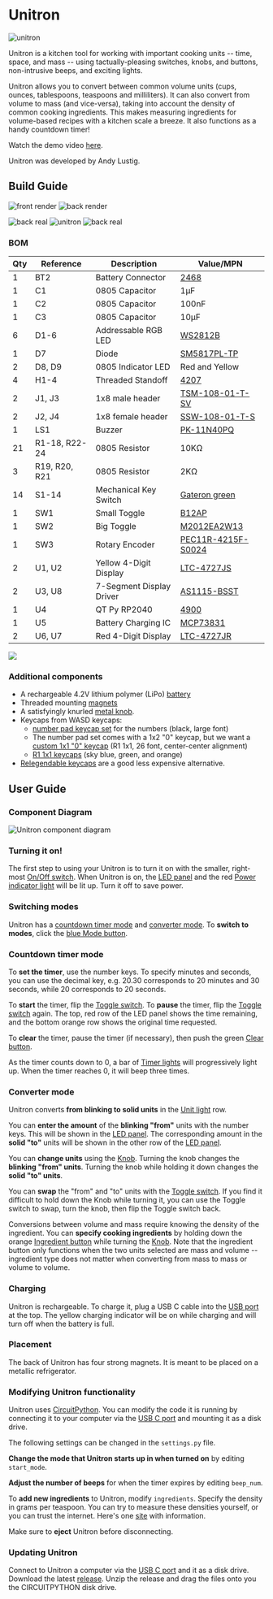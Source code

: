 # Unitron
![unitron](docs/unitron_small.jpeg)

Unitron is a kitchen tool for working with important cooking units -- time, space, and mass -- using tactually-pleasing switches, knobs, and buttons, non-intrusive beeps, and exciting lights.

Unitron allows you to convert between common volume units (cups, ounces, tablespoons, teaspoons and milliliters). It can also convert from volume to mass (and vice-versa), taking into account the density of common cooking ingredients. This makes measuring ingredients for volume-based recipes with a kitchen scale a breeze. It also functions as a handy countdown timer!

Watch the demo video [here](https://vimeo.com/719658219).

Unitron was developed by Andy Lustig.


## Build Guide
![front render](docs/render_front.png)
![back render](docs/render_back.png)

![back real](docs/1_14_apart.jpg)
![unitron](docs/1_14_on.jpg)
![back real](docs/1_14_back.jpeg)
### BOM

| Qty | Reference                                                                                      | Description              | Value/MPN                                                                                                                                            | 
|-----|------------------------------------------------------------------------------------------------|--------------------------|------------------------------------------------------------------------------------------------------------------------------------------------------|
| 1   | BT2                                                                                            | Battery Connector        | [2468](https://www.digikey.com/product-detail/en/keystone-electronics/2466/36-2466-ND/303815)                                                        | 
| 1   | C1                                                                                             | 0805 Capacitor           | 1µF                                                                                                                                                  | 
| 1   | C2                                                                                             | 0805 Capacitor           | 100nF                                                                                                                                                | 
| 1   | C3                                                                                             | 0805 Capacitor           | 10µF                                                                                                                                                 | 
| 6   | D1-6                                                                                           | Addressable RGB LED      | [WS2812B](https://cdn-shop.adafruit.com/datasheets/WS2812B.pdf)                                                                                      |  
| 1   | D7                                                                                             | Diode                    | [SM5817PL-TP](https://www.digikey.com/en/products/detail/micro-commercial-co/SM5817PL-TP/1793251)                                                    | 
| 2   | D8, D9                                                                                         | 0805 Indicator LED       | Red and Yellow                                                                                                                                       | 
| 4   | H1-4                                                                                           | Threaded Standoff        | [4207](https://www.adafruit.com/product/4207)                                                                                                        | 
| 2   | J1, J3                                                                                         | 1x8 male header          | [TSM-108-01-T-SV](https://www.digikey.com/en/products/detail/samtec-inc/TSM-108-01-T-SV/6679033)                                                     | 
| 2   | J2, J4                                                                                         | 1x8 female header        | [SSW-108-01-T-S](https://www.digikey.com/en/products/detail/samtec-inc/SSW-108-01-T-S/1112297)                                                       | 
| 1   | LS1                                                                                            | Buzzer                   | [PK-11N40PQ](https://www.digikey.com/en/products/detail/mallory-sonalert-products-inc/PK-11N40PQ/4996072?s=N4IgTCBcDaICwFYAcBaAjAZjmFA7AJiALoC%2BQA) | 
| 21  | R1-18, R22-24                                                                                  | 0805 Resistor            | 10KΩ                                                                                                                                                 | 
| 3   | R19, R20, R21                                                                                  | 0805 Resistor            | 2KΩ                                                                                                                                                  | 
| 14  | S1-14                                                                                          | Mechanical Key Switch    | [Gateron green](https://www.amazon.com/Gateron-KS-9-Mechanical-Type-Switch/dp/B07X3TH4DS?th=1)                                                       | 
| 1   | SW1                                                                                            | Small Toggle             | [B12AP](https://www.digikey.com/en/products/detail/nkk-switches/B12AP/379099)                                                                        | 
| 1   | SW2                                                                                            | Big Toggle               | [M2012EA2W13](https://www.digikey.com/en/products/detail/nkk-switches/M2012EA2W13/4509655)                                                           | 
| 1   | SW3                                                                                            | Rotary Encoder           | [PEC11R-4215F-S0024](https://www.digikey.com/en/products/detail/bourns-inc/PEC11R-4215F-S0024/4499665)                                               | 
| 2   | U1, U2                                                                                         | Yellow 4-Digit Display   | [LTC-4727JS](https://www.digikey.com/products/en?keywords=LTC-4727JS)                                                                                | 
| 2   | U3, U8                                                                                         | 7-Segment Display Driver | [AS1115-BSST](https://www.digikey.com/products/en?keywords=AS1115-BSSTCT-ND)                                                                         | 
| 1   | U4                                                                                             | QT Py RP2040             | [4900](https://www.adafruit.com/product/4900)                                                                                                        | 
| 1   | U5                                                                                             | Battery Charging IC      | [MCP73831](https://www.digikey.com/en/products/detail/microchip-technology/MCP73831T-2ATI-OT/964303)                                                 | 
| 2   | U6, U7                                                                                         | Red 4-Digit Display      | [LTC-4727JR](https://www.digikey.com/products/en?keywords=160-1551-5-nd)                                                                             | 


<div style="">
  <a href="https://alustig3.github.io/unitron/ibom.html">
  <img src="docs/ibom_click.png">
  </a>
</div>

### Additional components
- A rechargeable 4.2V lithium polymer (LiPo) [battery](https://www.adafruit.com/product/1578)
- Threaded mounting [magnets](https://www.kjmagnetics.com/proddetail.asp?prod=MM-C-10)
- A satisfyingly knurled [metal knob](https://www.digikey.com/en/products/detail/kilo-international/OEDNI-63-4-7/5970335).
- Keycaps from WASD keycaps:
  - [number pad keycap set](https://www.wasdkeyboards.com/17-key-cherry-mx-number-pad-keycap-set.html) for the numbers (black, large font)
  - The number pad set comes with a 1x2 "0" keycap, but we want a [custom 1x1 "0" keycap](https://www.wasdkeyboards.com/custom-text-cherry-mx-keycaps.html) (R1 1x1, 26 font, center-center alignment)
  - [R1 1x1 keycaps](https://www.wasdkeyboards.com/row-1-size-1x1-cherry-mx-keycap.html) (sky blue, green, and orange)
- [Relegendable keycaps](https://www.adafruit.com/product/5039) are a good less expensive alternative.

## User Guide
### <a name="diagram"></a>Component Diagram

![Unitron component diagram](docs/UnitronComponents.png)
### <a name="on"></a>Turning it on!
The first step to using your Unitron is to turn it on with the smaller, right-most [On/Off switch](#diagram). When Unitron is on, the [LED panel](#diagram) and the red [Power indicator light](#diagram) will be lit up. Turn it off to save power.

### Switching modes
Unitron has a [countdown timer mode](#timer) and [converter mode](#convert).
To **switch to modes**, click the [blue Mode button](#diagram).

### <a name="timer"></a>Countdown timer mode
To **set the timer**, use the number keys. To specify minutes and seconds, you can use the decimal key, e.g. 20.30 corresponds to 20 minutes and 30 seconds, while 20 corresponds to 20 seconds.

To **start** the timer, flip the [Toggle switch](#diagram). To **pause** the timer, flip the [Toggle switch](#diagram) again. The top, red row of the LED panel shows the time remaining, and the bottom orange row shows the original time requested. 

To **clear** the timer, pause the timer (if necessary), then push the green [Clear button](#diagram).

As the timer counts down to 0, a bar of [Timer lights](#diagram) will progressively light up. When the timer reaches 0, it will beep three times.

### <a name="convert"></a>Converter mode
Unitron converts **from blinking to solid units** in the [Unit light](#diagram) row. 

You can **enter the amount** of the **blinking "from"** units with the number keys. This will be shown in the [LED panel](#diagram). The corresponding amount in the **solid "to"** units will be shown in the other row of the [LED panel](#diagram). 

You can **change units** using the [Knob](#diagram). Turning the knob changes the **blinking "from" units**. Turning the knob while holding it down changes the **solid "to" units**. 

You can **swap** the "from" and "to" units with the [Toggle switch](#diagram).  If you find it difficult to hold down the Knob while turning it, you can use the Toggle switch to swap, turn the knob, then flip the Toggle switch back. 

Conversions between volume and mass require knowing the density of the ingredient. You can **specify cooking ingredients** by holding down the orange [Ingredient button](#diagram) while turning the [Knob](#diagram). Note that the ingredient button only functions when the two units selected are mass and volume -- ingredient type does not matter when converting from mass to mass or volume to volume.

### Charging
Unitron is rechargeable. To charge it, plug a USB C cable into the [USB port](#diagram) at the top. The yellow charging indicator will be on while charging and will turn off when the battery is full. 

### Placement
The back of Unitron has four strong magnets. It is meant to be placed on a metallic refrigerator.

### Modifying Unitron functionality
Unitron uses [CircuitPython](https://learn.adafruit.com/welcome-to-circuitpython). You can modify the code it is running by connecting it to your computer via the [USB C port](#diagram) and mounting it as a disk drive. 

The following settings can be changed in the `settings.py` file.

**Change the mode that Unitron starts up in when turned on** by editing `start_mode`.

**Adjust the number of beeps** for when the timer expires by editing `beep_num`.

To **add new ingredients** to Unitron, modify `ingredients`. Specify the density in grams per teaspoon. You can try to measure these densities yourself, or you can trust the internet. Here's one [site](#https://www.howmany.wiki/vw/#) with information.

Make sure to **eject** Unitron before disconnecting.

### Updating Unitron
Connect to Unitron a computer via the [USB C port](#diagram) and it as a disk drive.
Download the latest [release](https://github.com/alustig3/unitron/releases). 
Unzip the release and drag the files onto you the CIRCUITPYTHON disk drive.
